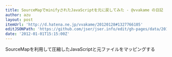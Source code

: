 ```yaml
---
title: SourceMapでminifyされたJavaScriptを元に戻してみた - @vvakame の日記
author: azu
layout: post
itemUrl: 'http://d.hatena.ne.jp/vvakame/20120128#1327766105'
editJSONPath: 'https://github.com/jser/jser.info/edit/gh-pages/data/2012/01/index.json'
date: '2012-01-01T15:15:00Z'
---
```

SourceMapを利用して圧縮したJavaScriptと元ファイルをマッピングする
